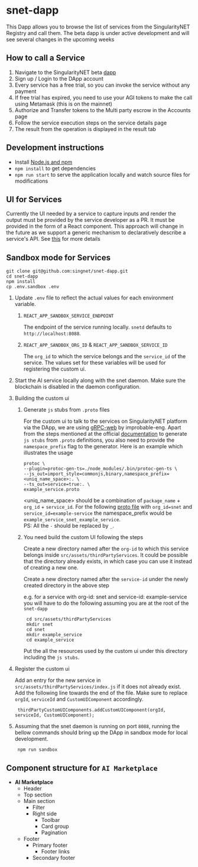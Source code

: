 # snet-dapp

This Dapp allows you to browse the list of services from the SingularityNET Registry and call them.
The beta dapp is under active development and will see several changes in the upcoming weeks

## How to call a Service

1. Navigate to the SingularityNET beta [dapp](http://beta.singularitynet.io/)
2. Sign up / Login to the DApp account
3. Every service has a free trial, so you can invoke the service without any payment
4. If free trial has expired, you need to use your AGI tokens to make the call using Metamask (this is on the mainnet)
5. Authorize and Transfer tokens to the Multi party escrow in the Accounts page
6. Follow the service execution steps on the service details page
7. The result from the operation is displayed in the result tab

## Development instructions

* Install [Node.js and npm](https://nodejs.org/)
* `npm install` to get dependencies
* `npm run start` to serve the application locally and watch source files for modifications

## UI for Services

Currently the UI needed by a service to capture inputs and render the output must be provided by the service developer as a PR. It must be provided in the form of a React component. 
This approach will change in the future as we support a generic mechanism to declaratively describe a service's API. See [this](https://github.com/singnet/custom-ui-research) for more details

## Sandbox mode for Services

    git clone git@github.com:singnet/snet-dapp.git
    cd snet-dapp
    npm install
    cp .env.sandbox .env

1. Update `.env` file to reflect the actual values for each environment variable.

    1. `REACT_APP_SANDBOX_SERVICE_ENDPOINT`

        The endpoint of the service running locally. `snetd` defaults to `http://localhost:8088`.

    2. `REACT_APP_SANDBOX_ORG_ID` & `REACT_APP_SANDBOX_SERVICE_ID` 

        The `org_id` to which the service belongs and the `service_id` of the service. The values set for these variables will be used for registering the custom ui.

2. Start the AI service locally along with the snet daemon. Make sure the blockchain is disabled in the daemon configuration. 
3. Building the custom ui
    1. Generate `js` stubs from `.proto` files

        For the custom ui to talk to the services on SingularityNET platform via the DApp, we are using [gRPC-web](https://github.com/improbable-eng/grpc-web) by improbable-eng. Apart from the steps mentioned at the official [documentation](https://github.com/improbable-eng/grpc-web/blob/master/client/grpc-web/docs/code-generation.md) to generate `js stubs` from `.proto` definitions, you also need to provide the `namespace_prefix` flag to the generator. Here is an example which illustrates the usage

        ```
        protoc \
        --plugin=protoc-gen-ts=./node_modules/.bin/protoc-gen-ts \
        --js_out=import_style=commonjs,binary,namespace_prefix=<uniq_name_space>:. \
        --ts_out=service=true:. \
        example_service.proto
        ```

        <uniq_name_space> should be a combination of `package_name` + `org_id` + `service_id`.
For the following [proto file](https://github.com/singnet/example-service/blob/master/service/service_spec/example_service.proto) with `org_id=snet` and `service_id=example-service` the namespace_prefix would be `example_service_snet_example_service`. <br />
        PS: All the `-` should be replaced by `_`.
    2. You need build the custom UI following the steps

        Create a new directory named after the `org-id` to which this service belongs inside `src/assets/thirdPartyServices`. It could be possible that the directory already exists, in which case you can use it instead of creating a new one.

        Create a new directory named after the `service-id` under the newly created directory in the above step

        e.g. for a service with org-id: snet and service-id: example-service you will have to do the following assuming you are at the root of the `snet-dapp`

            cd src/assets/thirdPartyServices
            mkdir snet
            cd snet
            mkdir example_service
            cd example_service

        Put the all the resources used by the custom ui  under this directory including the `js stubs`.

4. Register the custom ui

    Add an entry for the new service in `src/assets/thirdPartyServices/index.js` if it does not already exist. Add the following line towards the end of the file. Make sure to replace `orgId`, `serviceId` and `CustomUIComponent` accordingly. 

        thirdPartyCustomUIComponents.addCustomUIComponent(orgId, serviceId, CustomUIComponent);

5. Assuming that the snet daemon is running on port `8088`, running the bellow commands should bring up the DApp in sandbox mode for local development.

        npm run sandbox

## Component structure for `AI Marketplace`

* __AI Marketplace__
    * Header
    * Top section
    * Main section
        * Filter
        * Right side
            * Toolbar
            * Card group
            * Pagination
    * Footer
        * Primary footer
            * Footer links
        * Secondary footer
